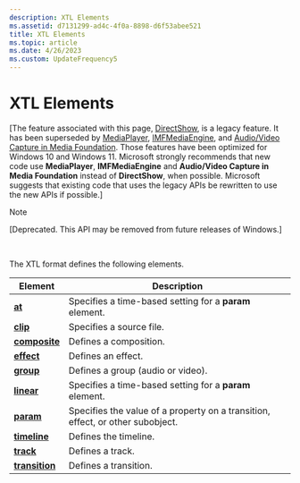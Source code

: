 ```yaml
---
description: XTL Elements
ms.assetid: d7131299-ad4c-4f0a-8898-d6f53abee521
title: XTL Elements
ms.topic: article
ms.date: 4/26/2023
ms.custom: UpdateFrequency5
---
```


# XTL Elements

\[The feature associated with this page, [DirectShow](/windows/win32/directshow/directshow), is a legacy feature. It has been superseded by [MediaPlayer](/uwp/api/Windows.Media.Playback.MediaPlayer), [IMFMediaEngine](/windows/win32/api/mfmediaengine/nn-mfmediaengine-imfmediaengine), and [Audio/Video Capture in Media Foundation](windows/win32/medfound/audio-video-capture-in-media-foundation). Those features have been optimized for Windows 10 and Windows 11. Microsoft strongly recommends that new code use **MediaPlayer**, **IMFMediaEngine** and **Audio/Video Capture in Media Foundation** instead of **DirectShow**, when possible. Microsoft suggests that existing code that uses the legacy APIs be rewritten to use the new APIs if possible.\]

> [!Note]  
> \[Deprecated. This API may be removed from future releases of Windows.\]

 

The XTL format defines the following elements.



| Element                                  | Description                                                                    |
|------------------------------------------|--------------------------------------------------------------------------------|
| [**at**](at-element.md)                 | Specifies a time-based setting for a **param** element.                        |
| [**clip**](clip-element.md)             | Specifies a source file.                                                       |
| [**composite**](composite-element.md)   | Defines a composition.                                                         |
| [**effect**](effect-element.md)         | Defines an effect.                                                             |
| [**group**](group-element.md)           | Defines a group (audio or video).                                              |
| [**linear**](linear-element.md)         | Specifies a time-based setting for a **param** element.                        |
| [**param**](param-element.md)           | Specifies the value of a property on a transition, effect, or other subobject. |
| [**timeline**](timeline-element.md)     | Defines the timeline.                                                          |
| [**track**](track-element.md)           | Defines a track.                                                               |
| [**transition**](transition-element.md) | Defines a transition.                                                          |



 

 

 



